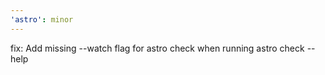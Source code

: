 ```yaml
---
'astro': minor
---
```


fix: Add missing --watch flag for astro check when running astro check --help

